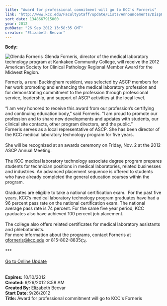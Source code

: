 ```yaml
---
title: "Award for professional commitment will go to KCC's Forneris"
link: "http://www.kcc.edu/FacultyStaff/update/Lists/Announcements/DispForm.aspx?ID=833"
sort_date: 1348667915000
year: 2012
pubDate: "26 Sep 2012 13:58:35 GMT"
creator: "Elizabeth Becvar"
---
```


<div><b>Body:</b> <div class="ExternalClass9474BEFE69CE4B1F909B32FDE0E8D10F">
<div>
<div style="float:left;margin-right:6px"><img alt="Glenda Forneris" src="/FacultyStaff/update/PublishingImages/Glenda_Forneris_update.JPG" /></div>
<p>Glenda Forneris, director of the medical laboratory technology program at Kankakee Community College, will receive the 2012 American Society for Clinical Pathology Regional Member Award for the Midwest Region.<br /></p></div>
<div>Forneris, a rural Buckingham resident, was selected by ASCP members for her work promoting and enhancing the medical laboratory profession and for demonstrating commitment to the profession through professional service, leadership, and support of ASCP activities at the local level.</div>
<div> </div>
<div>“I am very honored to receive this award from our profession’s certifying and continuing education body,” said Forneris. “I am proud to promote our profession and to share new developments and updates with students, our clinical site contacts, other program directors, and the public.”<br /></div>
<div>Forneris serves as a local representative of ASCP. She has been director of the KCC medical laboratory technology program for five years. </div>
<div> </div>
<div>She will be recognized at an awards ceremony on Friday, Nov. 2 at the 2012 ASCP Annual Meeting.<br /></div>
<div> </div>
<div>The KCC medical laboratory technology associate degree program prepares students for technician positions in medical laboratories, related businesses and industries. An advanced placement sequence is offered to students who have already completed the general education courses within the program.</div>
<div> </div>
<div>Graduates are eligible to take a national certification exam.  For the past five years, KCC’s medical laboratory technology program graduates have had a 96 percent pass rate on the national certification exam. The national average pass rate is 74 percent. For the same five year period, KCC graduates also have achieved 100 percent job placement.</div>
<div><br />The college also offers related certificates for medical laboratory assistants and phlebotomists.<br />For more information about the programs, contact Forneris at <a href="mailto:gforneris@kcc.edu">gforneris@kcc.edu</a> or <span style="white-space:nowrap" class="baec5a81-e4d6-4674-97f3-e9220f0136c1">815-802-8835<a style="border-bottom:medium none;position:static !important;border-left:medium none;margin:0px;width:16px;bottom:0px;display:inline;white-space:nowrap;float:none;height:16px;vertical-align:middle;overflow:hidden;border-top:medium none;top:0px;cursor:hand;right:0px;border-right:medium none;left:0px" title="Call: 815-802-8835" href="/Lists/KCCAnnouncements/EditForm.aspx?ID=165&amp;Source=/_layouts/sitemanager.aspx?SmtContext%3DSPList%3a9fdb9dfe-0aa0-4efc-b247-5086438b19be?SPWeb%3a8c0e8059-6b13-4891-9f9d-1c8a6893d790%3a%26SmtContextExpanded%3DTrue%26Filter%3D1%26pgsz%3D100%26vrmode%3DFalse#"><img style="border-bottom:medium none;position:static !important;border-left:medium none;margin:0px;width:16px;bottom:0px;display:inline;white-space:nowrap;float:none;height:16px;vertical-align:middle;overflow:hidden;border-top:medium none;top:0px;cursor:hand;right:0px;border-right:medium none;left:0px" title="Call: 815-802-8835" /></a></span>.</div>
<div> </div>
<div>***</div>
<div> </div>
<div><a href="/FacultyStaff/update/Pages/dailyupdate.aspx">Go to Online Update</a></div>
<div><br /> </div></div></div>
<div><b>Expires:</b> 10/10/2012</div>
<div><b>Created:</b> 9/26/2012 8:58 AM</div>
<div><b>Created By:</b> Elizabeth Becvar</div>
<div><b>Start Date:</b> 9/26/2012</div>
<div><b>Title:</b> Award for professional commitment will go to KCC&#39;s Forneris</div>
